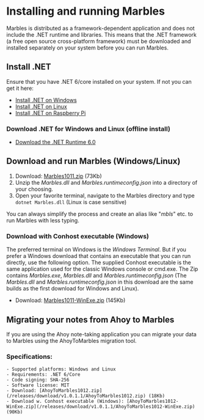 # Installing and running Marbles
Marbles is distributed as a framework-dependent application and does not include the .NET runtime and libraries. This means that the .NET framework (a free open source cross-platform framework) must be downloaded and installed separately on your system before you can run Marbles.

## Install .NET
Ensure that you have .NET 6/core installed on your system. If not you can get it here:

- [Install .NET on Windows](https://docs.microsoft.com/en-us/dotnet/core/install/windows?tabs=net60)
- [Install .NET on Linux](https://docs.microsoft.com/en-us/dotnet/core/install/linux)
- [Install .NET on Raspberry Pi](https://docs.microsoft.com/en-us/dotnet/iot/deployment)

### Download .NET for Windows and Linux (offline install)
- [Download the .NET Runtime 6.0](https://dotnet.microsoft.com/en-us/download/dotnet/6.0)


## Download and run Marbles (Windows/Linux)

   1. Download: [Marbles1011.zip](/releases/download/v1.0.1.1/Marbles1011.zip) (73Kb)
   2. Unzip the _Marbles.dll_ and _Marbles.runtimeconfig.json_ into a directory of your choosing.
   3. Open your favorite terminal, navigate to the Marbles directory and type ```dotnet Marbles.dll``` (Linux is case sensitive)

You can always simplify the process and create an alias like "_mbls_" etc. to run Marbles with less typing.


### Download with Conhost executable (Windows)

The preferred terminal on Windows is the _Windows Terminal_. But if you prefer a Windows download that contains an executable that you can run directly, use the following option. The supplied Conhost executable is the same application used for the classic Windows console or cmd.exe. The Zip contains _Marbles.exe_, _Marbles.dll_ and _Marbles.runtimeconfig.json_ (The _Marbles.dll_ and _Marbles.runtimeconfig.json_ in this download are the same builds as the first download for Windows and Linux).

- Download: [Marbles1011-WinExe.zip](/releases/download/v1.0.1.1/Marbles1011-WinExe.zip) (145Kb)



## Migrating your notes from Ahoy to Marbles

If you are using the Ahoy note-taking application you can migrate your data to Marbles using the AhoyToMarbles migration tool.

### Specifications:
    - Supported platforms: Windows and Linux
    - Requirements: .NET 6/Core
    - Code signing: SHA-256
    - Software license: MIT
	- Download: [AhoyToMarbles1012.zip](/releases/download/v1.0.1.1/AhoyToMarbles1012.zip) (18Kb)
	- Download w. Conhost executable (Windows): [AhoyToMarbles1012-WinExe.zip](/releases/download/v1.0.1.1/AhoyToMarbles1012-WinExe.zip) (90Kb)
